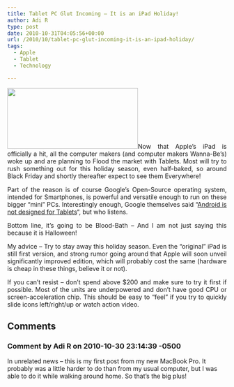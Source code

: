 ```yaml
---
title: Tablet PC Glut Incoming – It is an iPad Holiday!
author: Adi R
type: post
date: 2010-10-31T04:05:56+00:00
url: /2010/10/tablet-pc-glut-incoming-it-is-an-ipad-holiday/
tags:
  - Apple
  - Tablet
  - Technology

---
```

<p style="text-align: justify;">
  <a href="http://gdgt.com/find/" target="_blank"><img class="alignleft size-medium wp-image-527" title="gdgt.com Tablet Finder" src="https://i2.wp.com/www.adir1.com/uploads/2010/10/gdgt.com-Tablet-Finder.png?resize=300%2C139" alt="" width="300" height="139" srcset="https://i2.wp.com/www.adir1.com/uploads/2010/10/gdgt.com-Tablet-Finder.png?resize=300%2C139 300w, https://i2.wp.com/www.adir1.com/uploads/2010/10/gdgt.com-Tablet-Finder.png?w=440 440w" sizes="(max-width: 300px) 100vw, 300px" data-recalc-dims="1" /></a>Now that Apple&#8217;s iPad is officially a hit, all the computer makers (and computer makers Wanna-Be&#8217;s) woke up and are planning to Flood the market with Tablets. Most will try to rush something out for this holiday season, even half-baked, so around Black Friday and shortly thereafter expect to see them Everywhere!
</p>

<p style="text-align: justify;">
  Part of the reason is of course Google&#8217;s Open-Source operating system, intended for Smartphones, is powerful and versatile enough to run on these bigger &#8220;mini&#8221; PCs. Interestingly enough, Google themselves said &#8220;<a href="http://www.engadget.com/2010/09/10/google-android-2-2-not-designed-for-the-tablet-form-factor/" target="_blank">Android is not designed for Tablets</a>&#8220;, but who listens.
</p>

<p style="text-align: justify;">
  Bottom line, it&#8217;s going to be Blood-Bath &#8211; And I am not just saying this because it is Halloween!
</p>

<p style="text-align: justify;">
  My advice &#8211; Try to stay away this holiday season. Even the &#8220;original&#8221; iPad is still first version, and strong rumor going around that Apple will soon unveil significantly improved edition, which will probably cost the same (hardware is cheap in these things, believe it or not).
</p>

<p style="text-align: justify;">
  If you can&#8217;t resist &#8211; don&#8217;t spend above $200 and make sure to try it first if possible. Most of the units are underpowered and don&#8217;t have good CPU or screen-acceleration chip. This should be easy to &#8220;feel&#8221; if you try to quickly slide icons left/right/up or watch action video.
</p>

## Comments

### Comment by Adi R on 2010-10-30 23:14:39 -0500
In unrelated news &#8211; this is my first post from my new MacBook Pro. It probably was a little harder to do than from my usual computer, but I was able to do it while walking around home. So that&#8217;s the big plus!